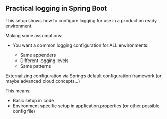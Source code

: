 Practical logging in Spring Boot
---------------------------------

This setup shows how to configure logging for use in a production ready environment.

Making some assumptions:

- You want a common logging configuration for ALL environments:

  - Same appenders
  - Different logging levels
  - Same patterns


Externalizing configuration via Springs default configuration framework (or maybe advanced cloud concepts...)

This means:
- Basic setup in code
- Environment specific setup in application.properties (or other possible config file)


